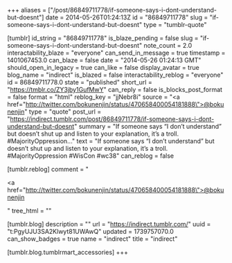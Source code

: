 +++
aliases = ["/post/86849711778/if-someone-says-i-dont-understand-but-doesnt"]
date = 2014-05-26T01:24:13Z
id = "86849711778"
slug = "if-someone-says-i-dont-understand-but-doesnt"
type = "tumblr-quote"

[tumblr]
id_string = "86849711778"
is_blaze_pending = false
slug = "if-someone-says-i-dont-understand-but-doesnt"
note_count = 2.0
interactability_blaze = "everyone"
can_send_in_message = true
timestamp = 1401067453.0
can_blaze = false
date = "2014-05-26 01:24:13 GMT"
should_open_in_legacy = true
can_like = false
display_avatar = true
blog_name = "indirect"
is_blazed = false
interactability_reblog = "everyone"
id = 86849711778.0
state = "published"
short_url = "https://tmblr.co/ZY3jby1GufMwY"
can_reply = false
is_blocks_post_format = false
format = "html"
reblog_key = "jjNebr8i"
source = "<a href=\"http://twitter.com/bokunenjin/status/470658400054181888\">@bokunenjin</a>"
type = "quote"
post_url = "https://indirect.tumblr.com/post/86849711778/if-someone-says-i-dont-understand-but-doesnt"
summary = "If someone says “I don’t understand” but doesn’t shut up and listen to your explanation, it’s a troll. #MajorityOppression..."
text = "If someone says &ldquo;I don&rsquo;t understand&rdquo; but doesn&rsquo;t shut up and listen to your explanation, it&rsquo;s a troll. #MajorityOppression #WisCon #wc38"
can_reblog = false

[tumblr.reblog]
comment = "<p><a href=\"http://twitter.com/bokunenjin/status/470658400054181888\">@bokunenjin</a></p>"
tree_html = ""

[tumblr.blog]
description = ""
url = "https://indirect.tumblr.com/"
uuid = "t:PgyUJU3SA2Klwyt81UWAwQ"
updated = 1739757070.0
can_show_badges = true
name = "indirect"
title = "indirect"

[tumblr.blog.tumblrmart_accessories]
+++
